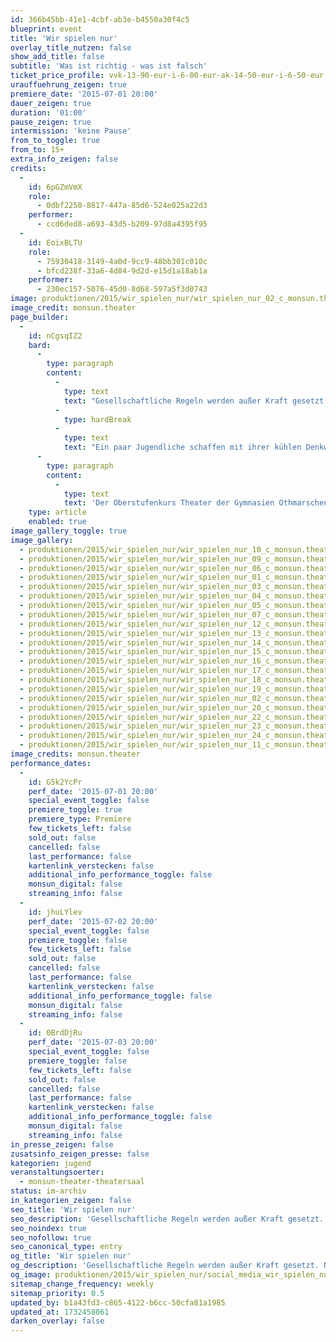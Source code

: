 ```yaml
---
id: 366b45bb-41e1-4cbf-ab3e-b4550a30f4c5
blueprint: event
title: 'Wir spielen nur'
overlay_title_nutzen: false
show_add_title: false
subtitle: 'Was ist richtig - was ist falsch'
ticket_price_profile: vvk-13-90-eur-i-6-00-eur-ak-14-50-eur-i-6-50-eur
urauffuehrung_zeigen: true
premiere_date: '2015-07-01 20:00'
dauer_zeigen: true
duration: '01:00'
pause_zeigen: true
intermission: 'keine Pause'
from_to_toggle: true
from_to: 15+
extra_info_zeigen: false
credits:
  -
    id: 6pGZmVmX
    role:
      - 0dbf2250-8817-447a-85d6-524e025a22d3
    performer:
      - ccd6ded8-a693-43d5-b209-97d8a4395f95
  -
    id: EoixBLTU
    role:
      - 75930418-3149-4a0d-9cc9-48bb301c010c
      - bfcd238f-33a6-4d84-9d2d-e15d1a18ab1a
    performer:
      - 230ec157-5076-45d0-8d68-597a5f3d0743
image: produktionen/2015/wir_spielen_nur/wir_spielen_nur_02_c_monsun.theater.jpg
image_credit: monsun.theater
page_builder:
  -
    id: nCgsqIZ2
    bard:
      -
        type: paragraph
        content:
          -
            type: text
            text: "Gesellschaftliche Regeln werden außer Kraft gesetzt. Ein perfides Spiel um Verführung, Sex, Macht und Liebe beginnt. Normen und Werte werden radikal angezweifelt. Es stellt sich die Frage nach der Gültigkeit bestehender Rechtsprinzipien.\_"
          -
            type: hardBreak
          -
            type: text
            text: "Ein paar Jugendliche schaffen mit ihrer kühlen Denkweise ihre eigenen Regeln und Gesetzmäßigkeiten und machen ihren Lehrer zum Opfer einer ausgeklügelten Erpressung, außerhalb jeder Moral, menschlicher Verhaltensvorstellung und jeden Mitgefühls. Doch offenbart sich für alle Beteiligten eine Freiheit, die sie letzten Endes zu glücklichen Menschen zu machen scheint.\_"
      -
        type: paragraph
        content:
          -
            type: text
            text: 'Der Oberstufenkurs Theater der Gymnasien Othmarschen und Hochrad spielt mit der Frage: Wer weiß noch, was richtig und was falsch ist – und woher?'
    type: article
    enabled: true
image_gallery_toggle: true
image_gallery:
  - produktionen/2015/wir_spielen_nur/wir_spielen_nur_10_c_monsun.theater.jpg
  - produktionen/2015/wir_spielen_nur/wir_spielen_nur_09_c_monsun.theater.jpg
  - produktionen/2015/wir_spielen_nur/wir_spielen_nur_06_c_monsun.theater.jpg
  - produktionen/2015/wir_spielen_nur/wir_spielen_nur_01_c_monsun.theater.jpg
  - produktionen/2015/wir_spielen_nur/wir_spielen_nur_03_c_monsun.theater.jpg
  - produktionen/2015/wir_spielen_nur/wir_spielen_nur_04_c_monsun.theater.jpg
  - produktionen/2015/wir_spielen_nur/wir_spielen_nur_05_c_monsun.theater.jpg
  - produktionen/2015/wir_spielen_nur/wir_spielen_nur_07_c_monsun.theater.jpg
  - produktionen/2015/wir_spielen_nur/wir_spielen_nur_12_c_monsun.theater.jpg
  - produktionen/2015/wir_spielen_nur/wir_spielen_nur_13_c_monsun.theater.jpg
  - produktionen/2015/wir_spielen_nur/wir_spielen_nur_14_c_monsun.theater.jpg
  - produktionen/2015/wir_spielen_nur/wir_spielen_nur_15_c_monsun.theater.jpg
  - produktionen/2015/wir_spielen_nur/wir_spielen_nur_16_c_monsun.theater.jpg
  - produktionen/2015/wir_spielen_nur/wir_spielen_nur_17_c_monsun.theater.jpg
  - produktionen/2015/wir_spielen_nur/wir_spielen_nur_18_c_monsun.theater.jpg
  - produktionen/2015/wir_spielen_nur/wir_spielen_nur_19_c_monsun.theater.jpg
  - produktionen/2015/wir_spielen_nur/wir_spielen_nur_02_c_monsun.theater.jpg
  - produktionen/2015/wir_spielen_nur/wir_spielen_nur_20_c_monsun.theater.jpg
  - produktionen/2015/wir_spielen_nur/wir_spielen_nur_22_c_monsun.theater.jpg
  - produktionen/2015/wir_spielen_nur/wir_spielen_nur_23_c_monsun.theater.jpg
  - produktionen/2015/wir_spielen_nur/wir_spielen_nur_24_c_monsun.theater.jpg
  - produktionen/2015/wir_spielen_nur/wir_spielen_nur_11_c_monsun.theater.jpg
image_credits: monsun.theater
performance_dates:
  -
    id: G5k2YcPr
    perf_date: '2015-07-01 20:00'
    special_event_toggle: false
    premiere_toggle: true
    premiere_type: Premiere
    few_tickets_left: false
    sold_out: false
    cancelled: false
    last_performance: false
    kartenlink_verstecken: false
    additional_info_performance_toggle: false
    monsun_digital: false
    streaming_info: false
  -
    id: jhuLYlev
    perf_date: '2015-07-02 20:00'
    special_event_toggle: false
    premiere_toggle: false
    few_tickets_left: false
    sold_out: false
    cancelled: false
    last_performance: false
    kartenlink_verstecken: false
    additional_info_performance_toggle: false
    monsun_digital: false
    streaming_info: false
  -
    id: 0BrdDjRu
    perf_date: '2015-07-03 20:00'
    special_event_toggle: false
    premiere_toggle: false
    few_tickets_left: false
    sold_out: false
    cancelled: false
    last_performance: false
    kartenlink_verstecken: false
    additional_info_performance_toggle: false
    monsun_digital: false
    streaming_info: false
in_presse_zeigen: false
zusatsinfo_zeigen_presse: false
kategorien: jugend
veranstaltungsoerter:
  - monsun-theater-theatersaal
status: im-archiv
in_kategorien_zeigen: false
seo_title: 'Wir spielen nur'
seo_description: 'Gesellschaftliche Regeln werden außer Kraft gesetzt. Normen und Werte werden radikal angezweifelt. Ein perfides Spiel um Sex, Macht und Liebe beginnt.'
seo_noindex: true
seo_nofollow: true
seo_canonical_type: entry
og_title: 'Wir spielen nur'
og_description: 'Gesellschaftliche Regeln werden außer Kraft gesetzt. Normen und Werte werden radikal angezweifelt. Ein perfides Spiel um Sex, Macht und Liebe beginnt.'
og_image: produktionen/2015/wir_spielen_nur/social_media_wir_spielen_nur.jpg
sitemap_change_frequency: weekly
sitemap_priority: 0.5
updated_by: b1a43fd3-c865-4122-b6cc-50cfa81a1985
updated_at: 1732458061
darken_overlay: false
---
```

